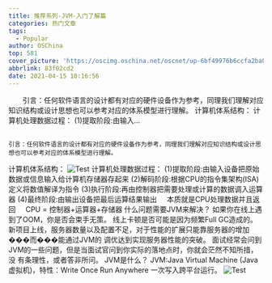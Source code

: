 ```yaml
---
title: 推荐系列-JVM-入门了解篇
categories: 热门文章
tags:
  - Popular
author: OSChina
top: 581
cover_picture: 'https://oscimg.oschina.net/oscnet/up-6bf49976b6ccfa2ba05ed8c51050a6d2339.png'
abbrlink: 83f02cd2
date: 2021-04-15 10:16:56
---
```


&emsp;&emsp;引言：任何软件语言的设计都有对应的硬件设备作为参考，同理我们理解对应知识结构或设计思想也可以参考对应的体系模型进行理解。 计算机体系结构： 计算机处理数据过程： (1)提取阶段:由输入...
<!-- more -->

                                                                                                                                                                                        引言：任何软件语言的设计都有对应的硬件设备作为参考，同理我们理解对应知识结构或设计思想也可以参考对应的体系模型进行理解。 
计算机体系结构： 
![Test](https://oscimg.oschina.net/oscnet/up-6bf49976b6ccfa2ba05ed8c51050a6d2339.png  'JVM-入门了解篇') 
计算机处理数据过程： 
(1)提取阶段:由输入设备把原始数据或信息输入给计算机存储器存起来 
(2)解码阶段:根据CPU的指令集架构(ISA)定义将数值解译为指令 
(3)执行阶段:再由控制器把需要处理或计算的数据调入运算器 
(4)最终阶段:由输出设备把最后运算结果输出 
    本质就是CPU处理数据并且返回 
    CPU = 控制器+运算器+存储器 
什么问题需要JVM来解决？ 
如果你在线上遇到了OOM，你是否会束手无策。 
线上卡顿是否可能是因为频繁Full GC造成的。 
新项目上线，服务器数量以及配置不足，对于性能的扩展只能靠服务器的增加���而���能通过JVM的 调优达到实现服务器性能的突破。 面试经常会问到JVM的一些问题，但是当面试官问到你实际的落地点时，你就会茫然不知所措，没 有条理性，或者答非所问。 
JVM是什么？ 
JVM:Java Virtual Machine (Java虚拟机)，特性：Write Once Run Anywhere 一次写入跨平台运行。 ![Test](https://oscimg.oschina.net/oscnet/up-6bf49976b6ccfa2ba05ed8c51050a6d2339.png  'JVM-入门了解篇')
                                        